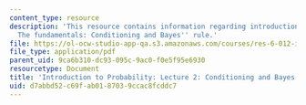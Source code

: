 ```yaml
---
content_type: resource
description: 'This resource contains information regarding introduction to probability:
  The fundamentals: Conditioning and Bayes'' rule.'
file: https://ol-ocw-studio-app-qa.s3.amazonaws.com/courses/res-6-012-introduction-to-probability-spring-2018/d7abbd52c69fab0187039ccac8fcddc7_MITRES_6_012S18_L02.pdf
file_type: application/pdf
parent_uid: 9ca6b310-dc93-095c-9ac0-f0e5f95e6930
resourcetype: Document
title: 'Introduction to Probability: Lecture 2: Conditioning and Bayes'' Rule'
uid: d7abbd52-c69f-ab01-8703-9ccac8fcddc7
---
```

